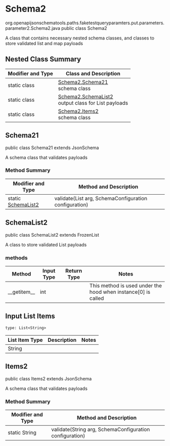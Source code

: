# Schema2
org.openapijsonschematools.paths.faketestqueryparamters.put.parameters.parameter2.Schema2.java
public class Schema2

A class that contains necessary nested schema classes, and classes to store validated list and map payloads

## Nested Class Summary
| Modifier and Type | Class and Description |
| ----------------- | ---------------------- |
| static class | [Schema2.Schema21](#schema21)<br> schema class |
| static class | [Schema2.SchemaList2](#schemalist2)<br> output class for List payloads |
| static class | [Schema2.Items2](#items2)<br> schema class |

## Schema21
public class Schema21
extends JsonSchema

A schema class that validates payloads

### Method Summary
| Modifier and Type | Method and Description |
| ----------------- | ---------------------- |
| static [SchemaList2](#schemalist2) | validate(List<String> arg, SchemaConfiguration configuration) |

## SchemaList2
public class SchemaList2
extends FrozenList<String>

A class to store validated List payloads

### methods
Method | Input Type | Return Type | Notes
------ | ---------- | ----------- | ------
&lowbar;&lowbar;getitem&lowbar;&lowbar; | int |  | This method is used under the hood when instance[0] is called

## Input List Items
```
type: List<String>
```
List Item Type | Description | Notes
-------------------- | ------------- | -------------
String |  |

## Items2
public class Items2
extends JsonSchema

A schema class that validates payloads

### Method Summary
| Modifier and Type | Method and Description |
| ----------------- | ---------------------- |
| static String | validate(String arg, SchemaConfiguration configuration) |
